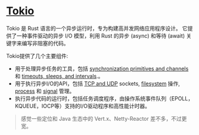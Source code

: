 # [Tokio](https://tokio.rs/tokio/tutorial)

Tokio 是 Rust 语言的一个异步运行时，专为构建高并发网络应用程序设计。
它提供了一种事件驱动的异步 I/O 模型，利用 Rust 的异步 (async) 和等待 (await) 关键字来编写非阻塞的代码。

Tokio提供了几个主要组件:

+ 用于处理异步任务的工具，包括 [synchronization primitives and channels](https://docs.rs/tokio/latest/tokio/sync/index.html) 和 [timeouts, sleeps, and intervals](https://docs.rs/tokio/latest/tokio/time/index.html).。
+ 用于执行异步I/O的API，包括 [TCP and UDP](https://docs.rs/tokio/latest/tokio/net/index.html) sockets, [filesystem](https://docs.rs/tokio/latest/tokio/fs/index.html) 操作, [process](https://docs.rs/tokio/latest/tokio/process/index.html) 和 [signal](https://docs.rs/tokio/latest/tokio/signal/index.html) 管理。
+ 执行异步代码的运行时，包括任务调度程序，由操作系统事件队列（EPOLL，KQUEUE，IOCP等）支持的I/O驱动程序和高性能计时器。

> 感觉一些定位和 Java 生态中的 Vert.x、Netty-Reactor 差不多，不过更宽。





